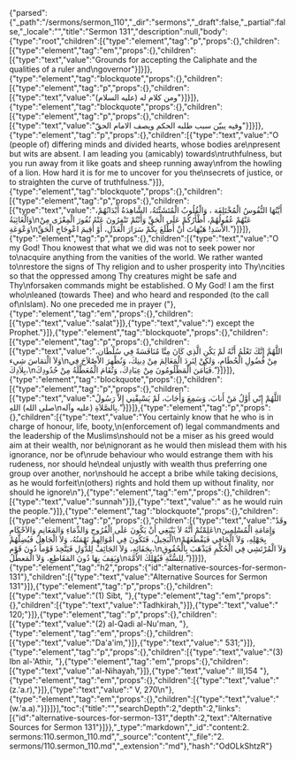 {"parsed":{"_path":"/sermons/sermon_110","_dir":"sermons","_draft":false,"_partial":false,"_locale":"","title":"Sermon 131","description":null,"body":{"type":"root","children":[{"type":"element","tag":"p","props":{},"children":[{"type":"element","tag":"em","props":{},"children":[{"type":"text","value":"Grounds for accepting the Caliphate and the qualities of a ruler and\ngovernor"}]}]},{"type":"element","tag":"blockquote","props":{},"children":[{"type":"element","tag":"p","props":{},"children":[{"type":"text","value":"ومن كلام له (عليه السلام)"}]}]},{"type":"element","tag":"blockquote","props":{},"children":[{"type":"element","tag":"p","props":{},"children":[{"type":"text","value":"وفيه يبيّن سبب طلبه الحكم ويصف الامام الحقّ"}]}]},{"type":"element","tag":"p","props":{},"children":[{"type":"text","value":"O (people of) differing minds and divided hearts, whose bodies are\npresent but wits are absent. I am leading you (amicably) towards\ntruthfulness, but you run away from it like goats and sheep running away\nfrom the howling of a lion. How hard it is for me to uncover for you the\nsecrets of justice, or to straighten the curve of truthfulness."}]},{"type":"element","tag":"blockquote","props":{},"children":[{"type":"element","tag":"p","props":{},"children":[{"type":"text","value":"أَيَّتُهَا النُّفُوسُ الْمُخْتَلِفَة ، وَالْقُلُوبُ الْمُتَشَتِّتَةُ، الشَّاهِدَةُ أَبْدَانُهُمْ، وَالْغَائِبَةُ\nعَنْهُمْ عُقُولُهُمْ، أَظْأَرُكُمْ عَلَى الْحَقِّ وَأَنْتُمْ تَنْفِرُونَ عَنْهُ نُفُورَ الْمِعْزَى مِنْ وَعْوَعَةِ\nالاْسَدِ! هَيْهَاتَ أَنْ أَطْلَعَ بِكُمْ سَرَارَ الْعَدْلِ، أَوْ أُقِيمَ اعْوِجَاجِ الْحَقِّ."}]}]},{"type":"element","tag":"p","props":{},"children":[{"type":"text","value":"O my God! Thou knowest that what we did was not to seek power nor to\nacquire anything from the vanities of the world. We rather wanted to\nrestore the signs of Thy religion and to usher prosperity into Thy\ncities so that the oppressed among Thy creatures might be safe and Thy\nforsaken commands might be established. O My God! I am the first who\nleaned (towards Thee) and who heard and responded (to the call of\nIslam). No one preceded me in prayer ("},{"type":"element","tag":"em","props":{},"children":[{"type":"text","value":"salat"}]},{"type":"text","value":") except the Prophet."}]},{"type":"element","tag":"blockquote","props":{},"children":[{"type":"element","tag":"p","props":{},"children":[{"type":"text","value":"اللَّهُمَّ إِنَّكَ تَعْلَمُ أَنَّهُ لَمْ يَكُنِ الَّذِي كَانَ مِنَّا مُنَافَسَةً فِي سُلْطَان، وَلاَ الْتمَاسَ شِيء\nمِنْ فُضُولِ الْحُطَامِ، وَلكِنْ لِنَرِدَ الْمَعَالِمَ مِنْ دِينِكَ، وَنُظْهِرَ الاْصْلاَحَ فِي بِلاَدِكَ،\nفَيَأْمَنَ الْمَظْلُومُونَ مِنْ عِبَادِكَ، وَتُقَامَ الْمُعَطَّلَةُ مِنْ حُدُودِكَ."}]}]},{"type":"element","tag":"blockquote","props":{},"children":[{"type":"element","tag":"p","props":{},"children":[{"type":"text","value":"اللَّهُمْ إِنّي أَوَّلُ مَنْ أَنابَ، وَسَمِعَ وَأَجَابَ، لَمْ يَسْبِقْنِي إِلاَّ رَسُولُ اللهِ (صلى الله\nعليه وآله) بِالصَّلاَةِ."}]}]},{"type":"element","tag":"p","props":{},"children":[{"type":"text","value":"You certainly know that he who is in charge of honour, life, booty,\n(enforcement of) legal commandments and the leadership of the Muslims\nshould not be a miser as his greed would aim at their wealth, nor be\nignorant as he would then mislead them with his ignorance, nor be of\nrude behaviour who would estrange them with his rudeness, nor should he\ndeal unjustly with wealth thus preferring one group over another, nor\nshould he accept a bribe while taking decisions, as he would forfeit\n(others) rights and hold them up without finality, nor should he ignore\n"},{"type":"element","tag":"em","props":{},"children":[{"type":"text","value":"sunnah"}]},{"type":"text","value":" as he would ruin the people."}]},{"type":"element","tag":"blockquote","props":{},"children":[{"type":"element","tag":"p","props":{},"children":[{"type":"text","value":"وقَدْ عَلِمْتُمْ أَنَّهُ لاَ يَنْبَغِي أَنْ يَكُونَ عَلَى الْفُرُوجِ وَالدِّمَاءِ وَالمَغَانِمِ وَالاَحْكَامِ\nوَإِمَامَةِ الْمُسْلِمِينَ الْبَخِيلُ، فَتَكُونَ فِي أَمْوَالِهِمْ نَهْمَتُهُ، وَلاَ الْجَاهِلُ فَيُضِلَّهُمْ\nبِجَهْلِهِ، وَلاَ الْجَافِي فَيَقْطَعَهُمْ بِجَفَائِهِ، وَلاَ الجَائِفُ لِلدُّوَلِ فَيَتَّخِذَ قَوْماً دُونَ قَوْم،\nوَلاَ الْمُرْتَشِي فِي الْحُكْمِ فَيَذْهَبَ بِالْحُقُوقِ وَيَقِفَ بِهَا دُونَ المَقَاطِعِ، وَلاَ الْمَعطِّلُ\nلِلسُّنَّةِ فَيُهْلِكَ الاُمَّةَ."}]}]},{"type":"element","tag":"h2","props":{"id":"alternative-sources-for-sermon-131"},"children":[{"type":"text","value":"Alternative Sources for Sermon 131"}]},{"type":"element","tag":"p","props":{},"children":[{"type":"text","value":"(1) Sibt, "},{"type":"element","tag":"em","props":{},"children":[{"type":"text","value":"Tadhkirah,"}]},{"type":"text","value":" 120;"}]},{"type":"element","tag":"p","props":{},"children":[{"type":"text","value":"(2) al-Qadi al-Nu'man, "},{"type":"element","tag":"em","props":{},"children":[{"type":"text","value":"Da'a'im,"}]},{"type":"text","value":" 531;"}]},{"type":"element","tag":"p","props":{},"children":[{"type":"text","value":"(3) Ibn al-'Athir, "},{"type":"element","tag":"em","props":{},"children":[{"type":"text","value":"al-Nihayah,"}]},{"type":"text","value":" III,154 "},{"type":"element","tag":"em","props":{},"children":[{"type":"text","value":"(z.'a.r),"}]},{"type":"text","value":" V, 270\n"},{"type":"element","tag":"em","props":{},"children":[{"type":"text","value":"(w.'a.a)."}]}]}],"toc":{"title":"","searchDepth":2,"depth":2,"links":[{"id":"alternative-sources-for-sermon-131","depth":2,"text":"Alternative Sources for Sermon 131"}]}},"_type":"markdown","_id":"content:2. sermons:110.sermon_110.md","_source":"content","_file":"2. sermons/110.sermon_110.md","_extension":"md"},"hash":"OdOLkShtzR"}